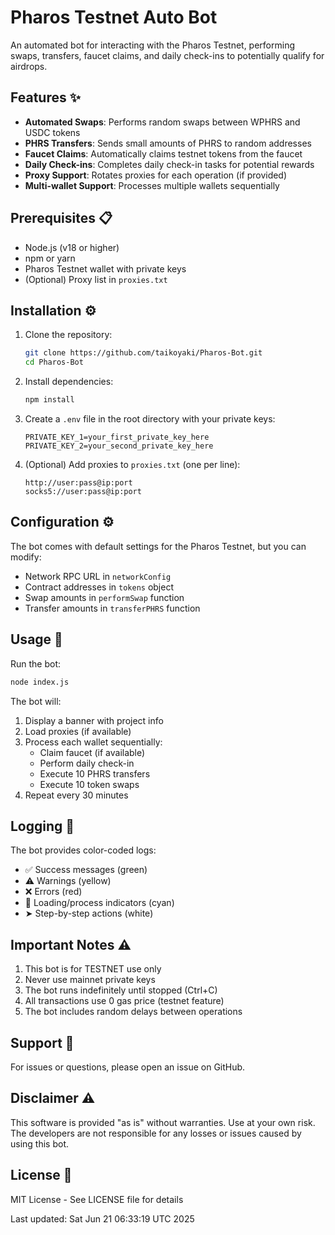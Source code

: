 # Pharos Testnet Auto Bot

An automated bot for interacting with the Pharos Testnet, performing swaps, transfers, faucet claims, and daily check-ins to potentially qualify for airdrops.

## Features ✨

- **Automated Swaps**: Performs random swaps between WPHRS and USDC tokens
- **PHRS Transfers**: Sends small amounts of PHRS to random addresses
- **Faucet Claims**: Automatically claims testnet tokens from the faucet
- **Daily Check-ins**: Completes daily check-in tasks for potential rewards
- **Proxy Support**: Rotates proxies for each operation (if provided)
- **Multi-wallet Support**: Processes multiple wallets sequentially

## Prerequisites 📋

- Node.js (v18 or higher)
- npm or yarn
- Pharos Testnet wallet with private keys
- (Optional) Proxy list in `proxies.txt`

## Installation ⚙️

1. Clone the repository:
   ```bash
   git clone https://github.com/taikoyaki/Pharos-Bot.git
   cd Pharos-Bot
   ```

2. Install dependencies:
   ```bash
   npm install
   ```

3. Create a `.env` file in the root directory with your private keys:
   ```
   PRIVATE_KEY_1=your_first_private_key_here
   PRIVATE_KEY_2=your_second_private_key_here
   ```

4. (Optional) Add proxies to `proxies.txt` (one per line):
   ```
   http://user:pass@ip:port
   socks5://user:pass@ip:port
   ```

## Configuration ⚙️

The bot comes with default settings for the Pharos Testnet, but you can modify:

- Network RPC URL in `networkConfig`
- Contract addresses in `tokens` object
- Swap amounts in `performSwap` function
- Transfer amounts in `transferPHRS` function

## Usage 🚀

Run the bot:
```bash
node index.js
```

The bot will:
1. Display a banner with project info
2. Load proxies (if available)
3. Process each wallet sequentially:
   - Claim faucet (if available)
   - Perform daily check-in
   - Execute 10 PHRS transfers
   - Execute 10 token swaps
4. Repeat every 30 minutes

## Logging 📝

The bot provides color-coded logs:
- ✅ Success messages (green)
- ⚠️ Warnings (yellow)
- ❌ Errors (red)
- 🔄 Loading/process indicators (cyan)
- ➤ Step-by-step actions (white)

## Important Notes ⚠️

1. This bot is for TESTNET use only
2. Never use mainnet private keys
3. The bot runs indefinitely until stopped (Ctrl+C)
4. All transactions use 0 gas price (testnet feature)
5. The bot includes random delays between operations

## Support 💬

For issues or questions, please open an issue on GitHub.

## Disclaimer ⚠️

This software is provided "as is" without warranties. Use at your own risk. The developers are not responsible for any losses or issues caused by using this bot.

## License 📄

MIT License - See LICENSE file for details

Last updated: Sat Jun 21 06:33:19 UTC 2025
